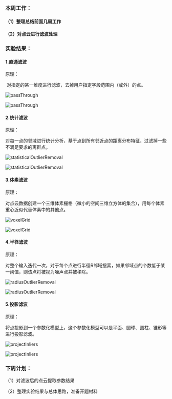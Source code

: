 ### 本周工作：

#### （1）整理总结前面几周工作

#### （2）对点云进行滤波处理

### 实验结果：

#### 1.直通滤波

原理：

​	对指定的某一维度进行滤波，去掉用户指定字段范围内（或外）的点。

![passThrough](./images/2022.12.02/fanban/passThrough.jpg)

![passThrough](./images/2022.12.02/shutter/passThrough.jpg)

#### 2.统计滤波

原理：

​	对每一点的邻域进行统计分析，基于点到所有邻近点的距离分布特征，过滤掉一些不满足要求的离群点。

![statisticalOutlierRemoval](./images/2022.12.02/fanban/statisticalOutlierRemoval.jpg)

![statisticalOutlierRemoval](./images/2022.12.02/shutter/statisticalOutlierRemoval.jpg)

#### 3.体素滤波

原理：

​	对点云数据创建一个三维体素栅格（微小的空间三维立方体的集合），用每个体素重心近似代替体素中的其他点。

![voxelGrid](./images/2022.12.02/fanban/voxelGrid.jpg)

![voxelGrid](./images/2022.12.02/shutter/voxelGrid.jpg)

#### 4.半径滤波

原理：

​	对整个输入迭代一次，对于每个点进行半径R邻域搜索，如果邻域点的个数低于某一阈值，则该点将被视为噪声点并被移除。

![radiusOutlierRemoval](./images/2022.12.02/fanban/radiusOutlierRemoval.jpg)

![radiusOutlierRemoval](./images/2022.12.02/shutter/radiusOutlierRemoval.jpg)

#### 5.投影滤波

原理：

​	将点投影到一个参数化模型上，这个参数化模型可以是平面、圆球、圆柱、锥形等进行投影滤波。

![projectInliers](./images/2022.12.02/fanban/projectInliers.jpg)

![projectInliers](./images/2022.12.02/shutter/projectInliers.jpg)

### 下周计划：

（1）对滤波后的点云提取参数结果

（2）整理实验结果与总体思路，准备开题材料



